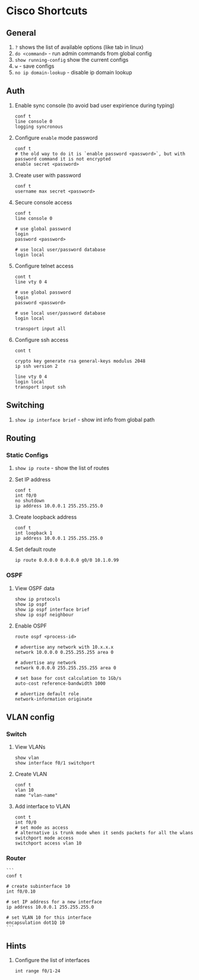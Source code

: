 # Cisco Shortcuts

## General
1. `?` shows the list of available options (like tab in linux)
1. `do <command>` - run admin commands from global config
1. `show running-config` show the current configs
1. `w` - save configs
1. `no ip domain-lookup` - disable ip domain lookup



## Auth
1. Enable sync console (to avoid bad user expirience during typing)

    ```
    conf t
    line console 0
    logging syncronous
    ```

1. Configure `enable` mode password

    ```
    conf t
    # the old way to do it is `enable password <password>`, but with password command it is not encrypted
    enable secret <password>
    ```

1. Create user with password

    ```
    conf t
    username max secret <password>
    ```

1.  Secure console access

    ```
    conf t
    line console 0

    # use global password
    login
    password <password>

    # use local user/password database
    login local
    ```

1. Configure telnet access

    ```
    cont t
    line vty 0 4

    # use global password
    login
    password <password>

    # use local user/password database
    login local

    transport input all
    ```

1. Configure ssh access

    ```
    cont t

    crypto key generate rsa general-keys modulus 2048
    ip ssh version 2

    line vty 0 4
    login local
    transport input ssh
    ```

## Switching
1. `show ip interface brief` - show int info from global path

## Routing

### Static Configs
1. `show ip route` - show the list of routes

1. Set IP address

    ```
    conf t
    int f0/0
    no shutdown
    ip address 10.0.0.1 255.255.255.0
    ```

1. Create loopback address

    ```
    conf t
    int loopback 1
    ip address 10.0.0.1 255.255.255.0
    ```

1. Set default route
    ```
    ip route 0.0.0.0 0.0.0.0 g0/0 10.1.0.99
    ```


### OSPF
1. View OSPF data

    ```
    show ip protocols
    show ip ospf
    show ip ospf interface brief
    show ip ospf neighbour
    ```

1. Enable OSPF

    ```
    route ospf <process-id>

    # advertise any network with 10.x.x.x
    network 10.0.0.0 0.255.255.255 area 0

    # advertise any network
    network 0.0.0.0 255.255.255.255 area 0

    # set base for cost calculation to 1Gb/s
    auto-cost reference-bandwidth 1000

    # advertize default role
    network-information originate
    ```


## VLAN config

### Switch
1. View VLANs

    ```
    show vlan
    show interface f0/1 switchport
    ```

1. Create VLAN

    ```
    conf t
    vlan 10
    name "vlan-name"
    ```

1. Add interface to VLAN

    ```
    cont t
    int f0/0
    # set mode as access
    # alternative is trunk mode when it sends packets for all the wlans
    switchport mode access
    switchport access vlan 10
    ```


### Router

    ```
    conf t

    # create subinterface 10
    int f0/0.10

    # set IP address for a new interface
    ip address 10.0.0.1 255.255.255.0

    # set VLAN 10 for this interface
    encapsulation dot1Q 10
    ```

## Hints

1. Configure the list of interfaces

    ```
    int range f0/1-24
    ```
